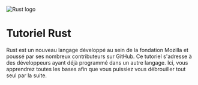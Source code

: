 ![Rust logo](https://blog.guillaume-gomez.fr/blog/rust-logo.png)

# Tutoriel Rust

Rust est un nouveau langage développé au sein de la fondation Mozilla et poussé par ses nombreux contributeurs sur GitHub. Ce tutoriel s'adresse à des développeurs ayant déjà programmé dans un autre langage. Ici, vous apprendrez toutes les bases afin que vous puissiez vous débrouiller tout seul par la suite.
